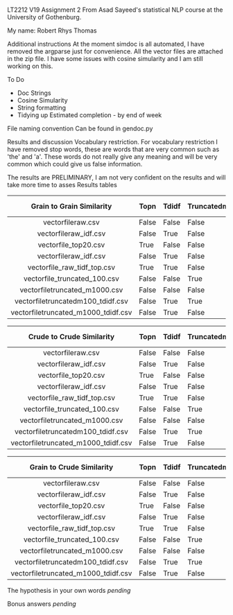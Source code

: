 #

LT2212 V19 Assignment 2
From Asad Sayeed's statistical NLP course at the University of Gothenburg.

My name: Robert Rhys Thomas 

Additional instructions
At the moment simdoc is all automated, I have removed the argparse just for convenience. All the vector files are attached in the zip file. I have some issues with cosine simularity and I am still working on this. 

To Do
- Doc Strings 
- Cosine Simularity 
- String formatting 
- Tidying up 
Estimated completion - by end of week

File naming convention
Can be found in gendoc.py

Results and discussion
Vocabulary restriction.
For vocabulary restriction I have removed stop words, these are words that are very common such as 'the' and 'a'. These words do not really give any meaning and will be very common which could give us false information. 

The results are PRELIMINARY, I am not very confident on the results and will take more time to asses
Results tables

|      Grain to Grain Similarity      | Topn  | Tdidf | Truncatedm=100 | Truncatedm=1000 | Similarity % |
|:-----------------------------------:|-------|-------|----------------|-----------------|--------------|
| vectorfileraw.csv                   | False | False | False          | False           | 35.81        |
| vectorfileraw_idf.csv               | False | True  | False          | False           | 10.50        |
| vectorfile_top20.csv                | True  | False | False          | False           | 50.94        |
| vectorfileraw_idf.csv               | False | True  | False          | False           | 10.50        |
| vectorfile_raw_tidf_top.csv         | True  | True  | False          | False           | 37.52        |
| vectorfile_truncated_100.csv        | False | False | True           | False           | 35.81        |
| vectorfiletruncated_m1000.csv       | False | False | False          | True            | 35.81        |
| vectorfiletruncatedm100_tdidf.csv   | False | True  | True           | False           | 10.50        |
| vectorfiletruncated_m1000_tdidf.csv | False | True  | False          | True            | 10.50        |

|      Crude to Crude Similarity      | Topn  | Tdidf | Truncatedm=100 | Truncatedm=1000 | Similarity % |
|:-----------------------------------:|-------|-------|----------------|-----------------|--------------|
| vectorfileraw.csv                   | False | False | False          | False           | 38.83        |
| vectorfileraw_idf.csv               | False | True  | False          | False           | 41.48        |
| vectorfile_top20.csv                | True  | False | False          | False           | 55.79        |
| vectorfileraw_idf.csv               | False | True  | False          | False           | 10.98        |
| vectorfile_raw_tidf_top.csv         | True  | True  | False          | False           | 37.52        |
| vectorfile_truncated_100.csv        | False | False | True           | False           | 38.83        |
| vectorfiletruncated_m1000.csv       | False | False | False          | True            | 38.83        |
| vectorfiletruncatedm100_tdidf.csv   | False | True  | True           | False           | 10.98        |
| vectorfiletruncated_m1000_tdidf.csv | False | True  | False          | True            | 10.98        |

|      Grain to Crude Similarity      | Topn  | Tdidf | Truncatedm=100 | Truncatedm=1000 | Similarity % |
|:-----------------------------------:|-------|-------|----------------|-----------------|--------------|
| vectorfileraw.csv                   | False | False | False          | False           | 33.11        |
| vectorfileraw_idf.csv               | False | True  | False          | False           | 7.66         |
| vectorfile_top20.csv                | True  | False | False          | False           | 47.90        |
| vectorfileraw_idf.csv               | False | True  | False          | False           | 10.98        |
| vectorfile_raw_tidf_top.csv         | True  | True  | False          | False           | 31.23        |
| vectorfile_truncated_100.csv        | False | False | True           | False           | 33.11        |
| vectorfiletruncated_m1000.csv       | False | False | False          | True            | 33.11        |
| vectorfiletruncatedm100_tdidf.csv   | False | True  | True           | False           | 7.66         |
| vectorfiletruncated_m1000_tdidf.csv | False | True  | False          | True            | 7.66         |

The hypothesis in your own words
*pending*

Bonus answers
*pending*
